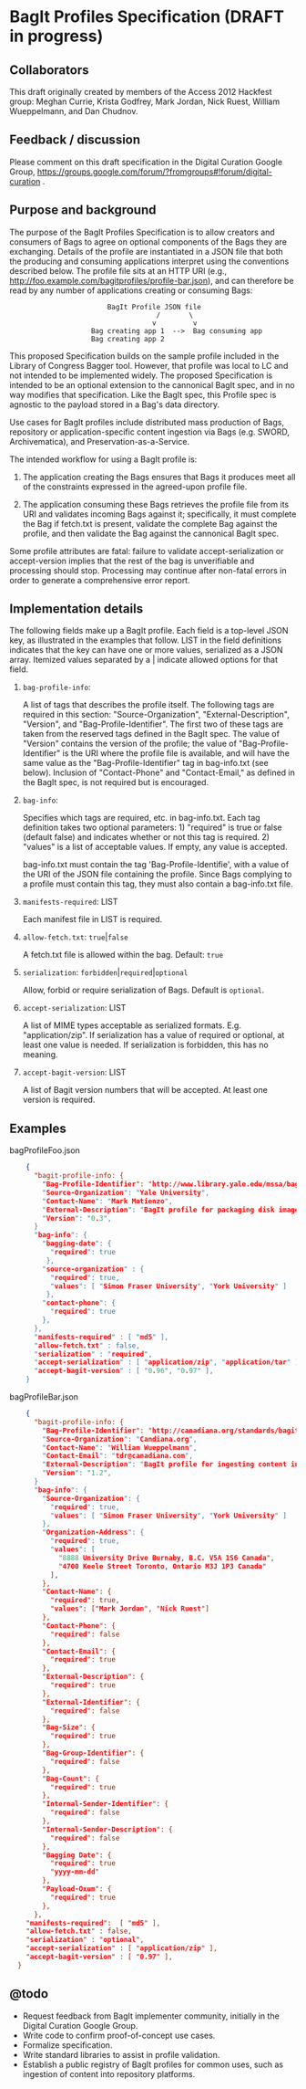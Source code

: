 BagIt Profiles Specification (DRAFT in progress)
===

Collaborators
---
This draft originally created by members of the Access 2012 Hackfest group: Meghan Currie, Krista Godfrey, Mark Jordan, Nick Ruest, William Wueppelmann, and Dan Chudnov.

Feedback / discussion
---

Please comment on this draft specification in the Digital Curation Google Group, https://groups.google.com/forum/?fromgroups#!forum/digital-curation .

Purpose and background
---

The purpose of the BagIt Profiles Specification is to allow creators and consumers of Bags to agree on optional components of the Bags they are exchanging. Details of the profile are instantiated in a JSON file that both the producing and consuming applications interpret using the conventions described below. The profile file sits at an HTTP URI (e.g., http://foo.example.com/bagitprofiles/profile-bar.json), and can therefore be read by any number of applications creating or consuming Bags:

	                        BagIt Profile JSON file
                                        /       \
                                       v         v
                        Bag creating app 1  -->  Bag consuming app
                        Bag creating app 2


This proposed Specification builds on the sample profile included in the Library of Congress Bagger tool. However, that profile was local to LC and not intended to be implemented widely. The proposed Specification is intended to be an optional extension to the cannonical BagIt spec, and in no way modifies that specification. Like the BagIt spec, this Profile spec is agnostic to the payload stored in a Bag's data directory.

Use cases for BagIt profiles include distributed mass production of Bags, repository or application-specific content ingestion via Bags (e.g. SWORD, Archivematica), and Preservation-as-a-Service.

The intended workflow for using a BagIt profile is: 

1. The application creating the Bags ensures that Bags it produces meet all of the constraints expressed in the agreed-upon profile file.

2. The application consuming these Bags retrieves the profile file from its URI and validates incoming Bags against it; specifically, it must complete the Bag if fetch.txt is present, validate the complete Bag against the profile, and then validate the Bag against the cannonical BagIt spec. 

Some profile attributes are fatal: failure to validate accept-serialization or accept-version implies that the rest of the bag is unverifiable and processing should stop. Processing may continue after non-fatal errors in order to generate a comprehensive error report.

Implementation details
---

The following fields make up a BagIt profile. Each field is a top-level JSON key, as illustrated in the examples that follow. LIST in the field definitions indicates that the key can have one or more values, serialized as a JSON array. Itemized values separated by a | indicate allowed options for that field.

1. `bag-profile-info`:

	A list of tags that describes the profile itself. The following tags are required in this section: "Source-Organization", "External-Description", "Version", and "Bag-Profile-Identifier". The first two of these tags are taken from the reserved tags defined in the BagIt spec. The value of "Version" contains the version of the profile; the value of "Bag-Profile-Identifier" is the URI where the profile file is available, and will have the same value as the "Bag-Profile-Identifier" tag in bag-info.txt (see below). Inclusion of "Contact-Phone" and "Contact-Email," as defined in the BagIt spec, is not required but is encouraged.

2. `bag-info`:

	Specifies which tags are required, etc. in bag-info.txt. Each tag definition takes two optional parameters: 1) "required" is true or false (default false) and indicates whether or not this tag is required. 2) "values" is a list of acceptable values. If empty, any value is accepted.

	bag-info.txt must contain the tag 'Bag-Profile-Identifie', with a value of the URI of the JSON file containing the profile. Since Bags complying to a profile must contain this tag, they must also contain a bag-info.txt file.


3. `manifests-required`: LIST

	Each manifest file in LIST is required.

4. `allow-fetch.txt`: `true`|`false`

	A fetch.txt file is allowed within the bag. Default: `true`

5. `serialization`: `forbidden`|`required`|`optional`

	Allow, forbid or require serialization of Bags. Default is `optional`.

6. `accept-serialization`: LIST

	A list of MIME types acceptable as serialized formats. E.g. "application/zip". If serialization has a value of required or optional, at least one value is needed. If serialization is forbidden, this has no meaning.

7. `accept-bagit-version`: LIST

	A list of Bagit version numbers that will be accepted. At least one version is required.

Examples
---

bagProfileFoo.json

```json
    {
      "bagit-profile-info: {
        "Bag-Profile-Identifier": "http://www.library.yale.edu/mssa/bagitprofiles/disk_images.json",
        "Source-Organization": "Yale University",
        "Contact-Name": "Mark Matienzo",
        "External-Description": "BagIt profile for packaging disk images",
        "Version": "0.3",
      }
      "bag-info": {
        "bagging-date": {
          "required": true
         },
        "source-organization" : {
          "required": true,
          "values": [ "Simon Fraser University", "York University" ]
         },
        "contact-phone": {
          "required": true
        },
      },
      "manifests-required" : [ "md5" ],
      "allow-fetch.txt" : false,
      "serialization" : "required",
      "accept-serialization" : [ "application/zip", "application/tar" ],
      "accept-bagit-version" : [ "0.96", "0.97" ],
    }
```

bagProfileBar.json

```json
    {
      "bagit-profile-info: {
        "Bag-Profile-Identifier": "http://canadiana.org/standards/bagit/tdr_ingest.json",
        "Source-Organization": "Candiana.org",
        "Contact-Name": "William Wueppelmann",
        "Contact-Email": "tdr@canadiana.com",
        "External-Description": "BagIt profile for ingesting content into the C.O. TDR loading dock.",
        "Version": "1.2",
      }
      "bag-info": {
        "Source-Organization": {
          "required": true,
          "values": [ "Simon Fraser University", "York University" ]
        },
        "Organization-Address": {
          "required": true,
          "values": [
            "8888 University Drive Burnaby, B.C. V5A 1S6 Canada",
            "4700 Keele Street Toronto, Ontario M3J 1P3 Canada"
          ],
        },
        "Contact-Name": {
          "required": true,
          "values": ["Mark Jordan", "Nick Ruest"]
        },
        "Contact-Phone": {
          "required": false
        },
        "Contact-Email": {
          "required": true
        },
        "External-Description": {
          "required": true
        },
        "External-Identifier": {
          "required": false
        },
        "Bag-Size": {
          "required": true
        },
        "Bag-Group-Identifier": {
          "required": false
        },
        "Bag-Count": {
          "required": true
        },
        "Internal-Sender-Identifier": {
          "required": false
        },
        "Internal-Sender-Description": {
          "required": false
        },
        "Bagging Date": {
          "required": true
          "yyyy-mm-dd"
        },
        "Payload-Oxum": {
          "required": true
        },
      },
    "manifests-required":  [ "md5" ],
    "allow-fetch.txt" : false,
    "serialization" : "optional",
    "accept-serialization" : [ "application/zip" ],
    "accept-bagit-version" : [ "0.97" ],
  }
```

@todo
---

* Request feedback from BagIt implementer community, initially in the Digital Curation Google Group.
* Write code to confirm proof-of-concept use cases.
* Formalize specification.
* Write standard libraries to assist in profile validation.
* Establish a public registry of BagIt profiles for common uses, such as ingestion of content into repository platforms.
